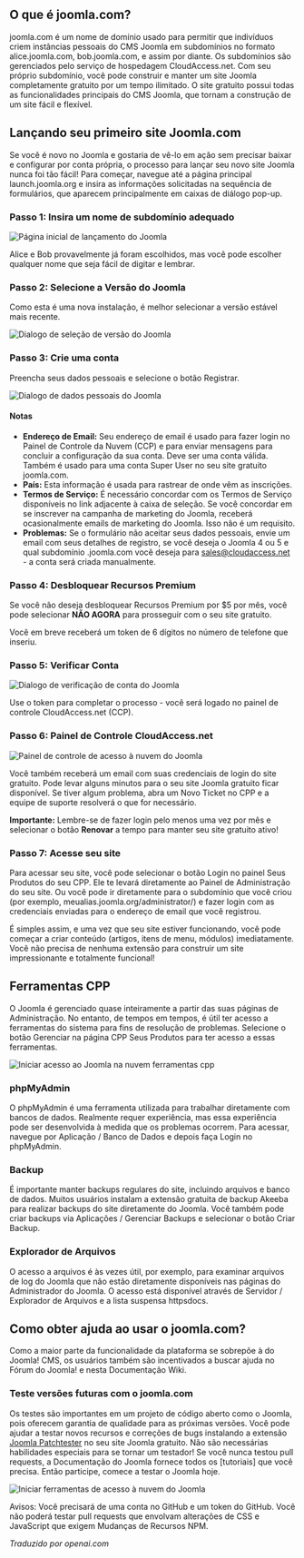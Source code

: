 <!-- Filename: How_to_build_your_free_Joomla_Website / Display title: Hospedagem Gratuita -->

## O que é joomla.com?

joomla.com é um nome de domínio usado para permitir que indivíduos criem instâncias pessoais do CMS Joomla em subdomínios no formato alice.joomla.com, bob.joomla.com, e assim por diante. Os subdomínios são gerenciados pelo serviço de hospedagem CloudAccess.net. Com seu próprio subdomínio, você pode construir e manter um site Joomla completamente gratuito por um tempo ilimitado. O site gratuito possui todas as funcionalidades principais do CMS Joomla, que tornam a construção de um site fácil e flexível.

## Lançando seu primeiro site Joomla.com

Se você é novo no Joomla e gostaria de vê-lo em ação sem precisar baixar e configurar por conta própria, o processo para lançar seu novo site Joomla nunca foi tão fácil! Para começar, navegue até a página principal launch.joomla.org e insira as informações solicitadas na sequência de formulários, que aparecem principalmente em caixas de diálogo pop-up.

### Passo 1: Insira um nome de subdomínio adequado

![Página inicial de lançamento do Joomla](../../../en/images/hosting/free-hosting-launch.png)

Alice e Bob provavelmente já foram escolhidos, mas você pode escolher qualquer nome que seja fácil de digitar e lembrar.

### Passo 2: Selecione a Versão do Joomla

Como esta é uma nova instalação, é melhor selecionar a versão estável mais recente.

![Dialogo de seleção de versão do Joomla](../../../en/images/hosting/free-hosting-select-version.png)

### Passo 3: Crie uma conta

Preencha seus dados pessoais e selecione o botão Registrar.

![Dialogo de dados pessoais do Joomla](../../../en/images/hosting/free-hosting-personal-details.png)

#### Notas

- **Endereço de Email:** Seu endereço de email é usado para fazer login no Painel de Controle da Nuvem (CCP) e para enviar mensagens para concluir a configuração da sua conta. Deve ser uma conta válida. Também é usado para uma conta Super User no seu site gratuito joomla.com.
- **País:** Esta informação é usada para rastrear de onde vêm as inscrições.
- **Termos de Serviço:** É necessário concordar com os Termos de Serviço disponíveis no link adjacente à caixa de seleção. Se você concordar em se inscrever na campanha de marketing do Joomla, receberá ocasionalmente emails de marketing do Joomla. Isso não é um requisito.
- **Problemas:** Se o formulário não aceitar seus dados pessoais, envie um email com seus detalhes de registro, se você deseja o Joomla 4 ou 5 e qual subdomínio .joomla.com você deseja para sales@cloudaccess.net - a conta será criada manualmente.

### Passo 4: Desbloquear Recursos Premium

Se você não deseja desbloquear Recursos Premium por $5 por mês, você pode selecionar **NÃO AGORA** para prosseguir com o seu site gratuito.

Você em breve receberá um token de 6 dígitos no número de telefone que inseriu.

### Passo 5: Verificar Conta

![Dialogo de verificação de conta do Joomla](../../../en/images/hosting/free-hosting-verify-account.png)

Use o token para completar o processo - você será logado no painel de controle CloudAccess.net (CCP).

### Passo 6: Painel de Controle CloudAccess.net

![Painel de controle de acesso à nuvem do Joomla](../../../en/images/hosting/free-hosting-cloud-access-control-panel.png)

Você também receberá um email com suas credenciais de login do site gratuito. Pode levar alguns minutos para o seu site Joomla gratuito ficar disponível. Se tiver algum problema, abra um Novo Ticket no CPP e a equipe de suporte resolverá o que for necessário.

**Importante:** Lembre-se de fazer login pelo menos uma vez por mês e selecionar o botão **Renovar** a tempo para manter seu site gratuito ativo!

### Passo 7: Acesse seu site

Para acessar seu site, você pode selecionar o botão Login no painel Seus Produtos do seu CPP. Ele te levará diretamente ao Painel de Administração do seu site. Ou você pode ir diretamente para o subdomínio que você criou (por exemplo, meualias.joomla.org/administrator/) e fazer login com as credenciais enviadas para o endereço de email que você registrou.

É simples assim, e uma vez que seu site estiver funcionando, você pode começar a criar conteúdo (artigos, itens de menu, módulos) imediatamente. Você não precisa de nenhuma extensão para construir um site impressionante e totalmente funcional!

## Ferramentas CPP

O Joomla é gerenciado quase inteiramente a partir das suas páginas de Administração. No entanto, de tempos em tempos, é útil ter acesso a ferramentas do sistema para fins de resolução de problemas. Selecione o botão Gerenciar na página CPP Seus Produtos para ter acesso a essas ferramentas.

![Iniciar acesso ao Joomla na nuvem ferramentas cpp](../../../en/images/hosting/free-hosting-cpp-manage.png)

### phpMyAdmin

O phpMyAdmin é uma ferramenta utilizada para trabalhar diretamente com bancos de dados. Realmente requer experiência, mas essa experiência pode ser desenvolvida à medida que os problemas ocorrem. Para acessar, navegue por Aplicação / Banco de Dados e depois faça Login no phpMyAdmin.

### Backup

É importante manter backups regulares do site, incluindo arquivos e banco de dados. Muitos usuários instalam a extensão gratuita de backup Akeeba para realizar backups do site diretamente do Joomla. Você também pode criar backups via Aplicações / Gerenciar Backups e selecionar o botão Criar Backup.

### Explorador de Arquivos

O acesso a arquivos é às vezes útil, por exemplo, para examinar arquivos de log do Joomla que não estão diretamente disponíveis nas páginas do Administrador do Joomla. O acesso está disponível através de Servidor / Explorador de Arquivos e a lista suspensa httpsdocs.


## Como obter ajuda ao usar o joomla.com?

Como a maior parte da funcionalidade da plataforma se sobrepõe à do Joomla! CMS, os usuários também são incentivados a buscar ajuda no Fórum do Joomla! e nesta Documentação Wiki.

### Teste versões futuras com o joomla.com

Os testes são importantes em um projeto de código aberto como o Joomla, pois oferecem garantia de qualidade para as próximas versões. Você pode ajudar a testar novos recursos e correções de bugs instalando a extensão [Joomla Patchtester](https://github.com/joomla-extensions/patchtester/releases) no seu site Joomla gratuito. Não são necessárias habilidades especiais para se tornar um testador! Se você nunca testou pull requests, a Documentação do Joomla fornece todos os [tutoriais] que você precisa. Então participe, comece a testar o Joomla hoje.

![Iniciar ferramentas de acesso à nuvem do Joomla](../../../en/images/hosting/free-hosting-patch-tester.png)

Avisos: Você precisará de uma conta no GitHub e um token do GitHub. Você não poderá testar pull requests que envolvam alterações de CSS e JavaScript que exigem Mudanças de Recursos NPM.

*Traduzido por openai.com*

